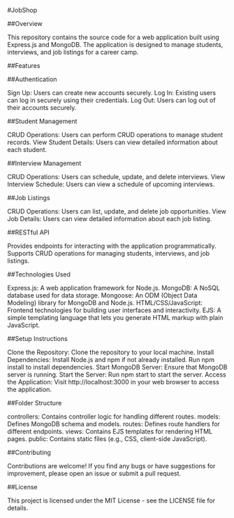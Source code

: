 #JobShop

##Overview

This repository contains the source code for a web application built using Express.js and MongoDB. The application is designed to manage students, interviews, and job listings for a career camp.

##Features

##Authentication

Sign Up: Users can create new accounts securely.
Log In: Existing users can log in securely using their credentials.
Log Out: Users can log out of their accounts securely.

##Student Management

CRUD Operations: Users can perform CRUD operations to manage student records.
View Student Details: Users can view detailed information about each student.

##Interview Management

CRUD Operations: Users can schedule, update, and delete interviews.
View Interview Schedule: Users can view a schedule of upcoming interviews.

##Job Listings

CRUD Operations: Users can list, update, and delete job opportunities.
View Job Details: Users can view detailed information about each job listing.

##RESTful API

Provides endpoints for interacting with the application programmatically.
Supports CRUD operations for managing students, interviews, and job listings.

##Technologies Used

Express.js: A web application framework for Node.js.
MongoDB: A NoSQL database used for data storage.
Mongoose: An ODM (Object Data Modeling) library for MongoDB and Node.js.
HTML/CSS/JavaScript: Frontend technologies for building user interfaces and interactivity.
EJS: A simple templating language that lets you generate HTML markup with plain JavaScript.

##Setup Instructions

Clone the Repository: Clone the repository to your local machine.
Install Dependencies: Install Node.js and npm if not already installed. Run npm install to install dependencies.
Start MongoDB Server: Ensure that MongoDB server is running.
Start the Server: Run npm start to start the server.
Access the Application: Visit http://localhost:3000 in your web browser to access the application.

##Folder Structure

controllers: Contains controller logic for handling different routes.
models: Defines MongoDB schema and models.
routes: Defines route handlers for different endpoints.
views: Contains EJS templates for rendering HTML pages.
public: Contains static files (e.g., CSS, client-side JavaScript).

##Contributing

Contributions are welcome! If you find any bugs or have suggestions for improvement, please open an issue or submit a pull request.

##License

This project is licensed under the MIT License - see the LICENSE file for details.
